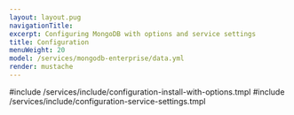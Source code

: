 ```yaml
---
layout: layout.pug
navigationTitle:
excerpt: Configuring MongoDB with options and service settings
title: Configuration
menuWeight: 20
model: /services/mongodb-enterprise/data.yml
render: mustache
---
```


#include /services/include/configuration-install-with-options.tmpl
#include /services/include/configuration-service-settings.tmpl
